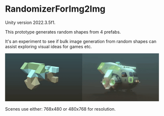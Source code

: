 # RandomizerForImg2Img

Unity version 2022.3.5f1.

This prototype generates random shapes from 4 prefabs.

It's an experiment to see if bulk image generation from random
shapes can assist exploring visual ideas for games etc.

![Alt text](Output.gif?raw=true "Well, hello there.")

Scenes use either: 768x480 or 480x768 for resolution.